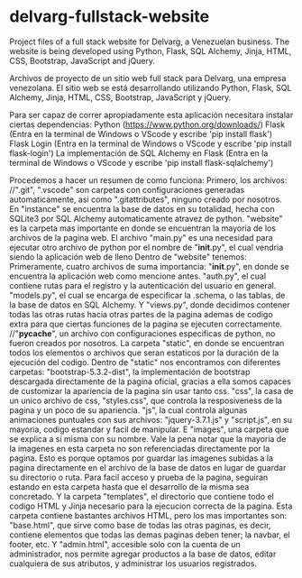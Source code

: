 # delvarg-fullstack-website
Project files of a full stack website for Delvarg, a Venezuelan business. The website is being developed using Python, Flask, SQL Alchemy, Jinja, HTML, CSS, Bootstrap, JavaScript and jQuery.

Archivos de proyecto de un sitio web full stack para Delvarg, una empresa venezolana. El sitio web se está desarrollando utilizando Python, Flask, SQL Alchemy, Jinja, HTML, CSS, Bootstrap, JavaScript y jQuery.

Para ser capaz de correr apropiadamente esta aplicación necesitara instalar ciertas dependencias:
  Python (https://www.python.org/downloads/)
  Flask (Entra en la terminal de Windows o VScode y escribe 'pip install flask')
  Flask Login (Entra en la terminal de Windows o VScode y escribe 'pip install flask-login')
  La implementación de SQL Alchemy en Flask (Entra en la terminal de Windows o VScode y escribe 'pip install flask-sqlalchemy')

Procedemos a hacer un resumen de como funciona:
   Primero, los archivos:
       //".git", ".vscode" son carpetas con configuraciones generadas automaticamente, asi como ".gitattributes", ninguno creado por nosotros.
       En "instance" se encuentra la base de datos en su totalidad, hecha con SQLite3 por SQL Alchemy automaticamente atravez de python.
       "website" es la carpeta mas importante en donde se encuentran la mayoria de los archivos de la pagina web.
       El archivo "main.py" es una necesidad para ejecutar otro archivo de python por el nombre de "__init__.py", el cual vendria siendo la aplicación web de lleno
            Dentro de "website" tenemos:
              Primeramente, cuatro archivos de suma importancia:
              "__init__.py", en donde se encuentra la aplicación web como mencione antes. 
              "auth.py", el cual contiene rutas para el registro y la autenticación del usuario en general.
              "models.py", el cual se encarga de especificar la .schema, o las tablas, de la base de datos en SQL Alchemy.
              Y "views.py", donde decidimos contener todas las otras rutas hacia otras partes de la pagina ademas de codigo extra para que ciertas funciones de la pagina se ejecuten correctamente.
              //"__pycache__", un archivo con configuraciones especificas de python, no fueron creados por nosotros.
              La carpeta "static", en donde se encuentran todos los elementos o archivos que seran estaticos por la duración de la ejecución del codigo.
                   Dentro de "static" nos encontramos con diferentes carpetas:
                     "bootstrap-5.3.2-dist", la implementación de bootstrap descargada directamente de la pagina oficial, gracias a ella somos capaces de customizar la apariencia de la pagina sin usar tanto css.
                     "css", la casa de un unico archivo de css, "styles.css", que controla la resposiveness de la pagina y un poco de su apariencia.
                     "js", la cual controla algunas animaciones puntuales con sus archivos: "jquery-3.7.1.js" y "script.js", en su mayoria, codigo estandar y facil de manipular.
                     E "images", una carpeta que se explica a si misma con su nombre. 
                     Vale la pena notar que la mayoria de la imagenes en esta carpeta no son referenciadas directamente por la pagina.
                     Esto es porque optamos por guardar las imagenes subidas a la pagina directamente en el archivo de la base de datos en lugar de guardar su directorio o ruta. 
                     Para facil acceso y prueba de la pagina, seguiran estando en esta carpeta hasta que el desarrollo de la misma sea concretado.
              Y la carpeta "templates", el directorio que contiene todo el codigo HTML y Jinja necesario para la ejecucion correcta de la pagina.
                   Esta carpeta contiene bastantes archivos HTML, pero los mas importantes son:
                     "base.html", que sirve como base de todas las otras paginas, es decir, contiene elementos que todas las demas paginas deben tener; la navbar, el footer, etc.
                     Y "admin.html", accesible solo con la cuenta de un administrador, nos permite agregar productos a la base de datos, editar cualquiera de sus atributos, y administrar los usuarios registrados.
                     
              
